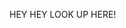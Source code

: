 HEY HEY LOOK UP HERE!


<!---
mrrowmrrpz/mrrowmrrpz is a ✨ special ✨ repository because its `README.md` (this file) appears on your GitHub profile.
You can click the Preview link to take a look at your changes.
--->
